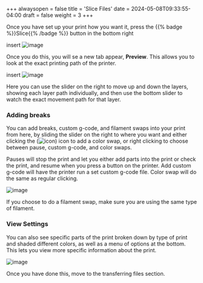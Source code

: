 +++
alwaysopen = false
title = 'Slice Files'
date = 2024-05-08T09:33:55-04:00
draft = false
weight = 3
+++

Once you have set up your print how you want it, press the {{% badge %}}Slice{{% /badge %}} button in the bottom right

insert ![image](/images/98.PNG)

Once you do this, you will se a new tab appear, **Preview**. This allows you to look at the exact printing path of the printer.

insert ![image](/images/99.PNG)

Here you can use the slider on the right to move up and down the layers, showing each layer path individually, and then use the bottom slider to watch the exact movement path for that layer.

### Adding breaks

You can add breaks, custom g-code, and filament swaps into your print from here, by sliding the slider on the right to where you want and either clicking the (![icon](/images/100.PNG)) icon to add a color swap, or right clicking to choose between pause, custom g-code, and color swaps. 

Pauses will stop the print and let you either add parts into the print or check the print, and resume when you press a button on the printer. Add custom g-code will have the printer run a set custom g-code file. Color swap will do the same as regular clicking. 

![image](/images/101.PNG)

If you choose to do a filament swap, make sure you are using the same type of filament.

### View Settings

You can also see specific parts of the print broken down by type of print and shaded different colors, as well as a menu of options at the bottom. This lets you view more specific information about the print.

![image](/images/102.PNG)

Once you have done this, move to the transferring files section.
